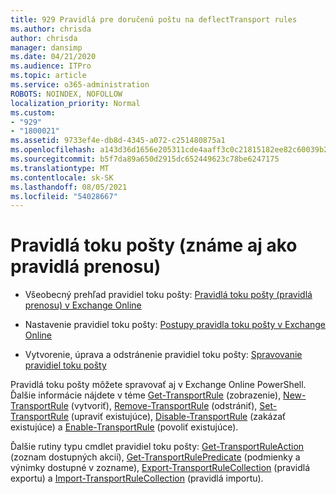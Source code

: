 ```yaml
---
title: 929 Pravidlá pre doručenú poštu na deflectTransport rules
ms.author: chrisda
author: chrisda
manager: dansimp
ms.date: 04/21/2020
ms.audience: ITPro
ms.topic: article
ms.service: o365-administration
ROBOTS: NOINDEX, NOFOLLOW
localization_priority: Normal
ms.custom:
- "929"
- "1800021"
ms.assetid: 9733ef4e-db8d-4345-a072-c251480875a1
ms.openlocfilehash: a143d36d1656e205311cde4aaff3c0c21815182ee82c60039b2219addac218cb
ms.sourcegitcommit: b5f7da89a650d2915dc652449623c78be6247175
ms.translationtype: MT
ms.contentlocale: sk-SK
ms.lasthandoff: 08/05/2021
ms.locfileid: "54028667"
---
```

# <a name="mail-flow-rules-also-known-as-transport-rules"></a>Pravidlá toku pošty (známe aj ako pravidlá prenosu)

- Všeobecný prehľad pravidiel toku pošty: [Pravidlá toku pošty (pravidlá prenosu) v Exchange Online](https://technet.microsoft.com/library/jj919238.aspx)

- Nastavenie pravidiel toku pošty: [Postupy pravidla toku pošty v Exchange Online](https://technet.microsoft.com/library/dn600436.aspx)

- Vytvorenie, úprava a odstránenie pravidiel toku pošty: [Spravovanie pravidiel toku pošty](https://technet.microsoft.com/library/jj657505.aspx)

Pravidlá toku pošty môžete spravovať aj v Exchange Online PowerShell. Ďalšie informácie nájdete v téme [Get-TransportRule](https://docs.microsoft.com/powershell/module/exchange/policy-and-compliance/get-transportrule) (zobrazenie), [New-TransportRule](https://docs.microsoft.com/powershell/module/exchange/policy-and-compliance/new-transportrule) (vytvoriť), [Remove-TransportRule](https://docs.microsoft.com/powershell/module/exchange/policy-and-compliance/remove-transportrule) (odstrániť), [Set-TransportRule](https://docs.microsoft.com/powershell/module/exchange/policy-and-compliance/set-transportrule) (upraviť existujúce), [Disable-TransportRule](https://docs.microsoft.com/powershell/module/exchange/policy-and-compliance/disable-transportrule) (zakázať existujúce) a [Enable-TransportRule](https://docs.microsoft.com/powershell/module/exchange/policy-and-compliance/enable-transportrule) (povoliť existujúce).

Ďalšie rutiny typu cmdlet pravidiel toku pošty: [Get-TransportRuleAction](https://docs.microsoft.com/powershell/module/exchange/policy-and-compliance/get-transportruleaction) (zoznam dostupných akcií), [Get-TransportRulePredicate](https://docs.microsoft.com/powershell/module/exchange/policy-and-compliance/get-transportrulepredicate) (podmienky a výnimky dostupné v zozname), [Export-TransportRuleCollection](https://docs.microsoft.com/powershell/module/exchange/policy-and-compliance/export-transportrulecollection) (pravidlá exportu) a [Import-TransportRuleCollection](https://docs.microsoft.com/powershell/module/exchange/policy-and-compliance/import-transportrulecollection) (pravidlá importu).
